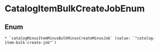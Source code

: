 
# CatalogItemBulkCreateJobEnum

## Enum


    * `catalogMinusItemMinusBulkMinusCreateMinusJob` (value: `"catalog-item-bulk-create-job"`)



